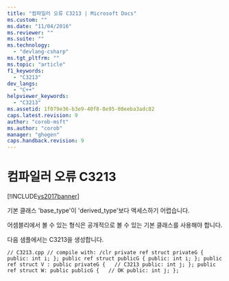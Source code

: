 ```yaml
---
title: "컴파일러 오류 C3213 | Microsoft Docs"
ms.custom: ""
ms.date: "11/04/2016"
ms.reviewer: ""
ms.suite: ""
ms.technology: 
  - "devlang-csharp"
ms.tgt_pltfrm: ""
ms.topic: "article"
f1_keywords: 
  - "C3213"
dev_langs: 
  - "C++"
helpviewer_keywords: 
  - "C3213"
ms.assetid: 1f079e36-b3e9-40f8-8e95-08eeba3adc82
caps.latest.revision: 9
author: "corob-msft"
ms.author: "corob"
manager: "ghogen"
caps.handback.revision: 9
---
```

# 컴파일러 오류 C3213
[!INCLUDE[vs2017banner](../../assembler/inline/includes/vs2017banner.md)]

기본 클래스 'base\_type'이 'derived\_type'보다 액세스하기 어렵습니다.  
  
 어셈블리에서 볼 수 있는 형식은 공개적으로 볼 수 있는 기본 클래스를 사용해야 합니다.  
  
 다음 샘플에서는 C3213을 생성합니다.  
  
```  
// C3213.cpp // compile with: /clr private ref struct privateG { public: int i; }; public ref struct publicG { public: int i; }; public ref struct V : public privateG {   // C3213 public: int j; }; public ref struct W: public publicG {   // OK public: int j; };  
```
